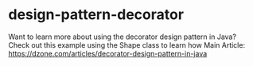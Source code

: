 # design-pattern-decorator
Want to learn more about using the decorator design pattern in Java? Check out this example using the Shape class to learn how
Main Article: https://dzone.com/articles/decorator-design-pattern-in-java
